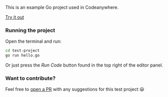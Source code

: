 This is an example Go project used in Codeanywhere.

[Try it out](https://beta.codeanywhere.com/workspace#https://github.com/Codeanywhere-Templates/go)

### Running the project

Open the terminal and run:
```sh
cd test-project
go run hello.go
```
Or just press the *Run Code* button found in the top right of the editor panel.
### Want to contribute?

Feel free to [open a PR](https://github.com/Codeanywhere-Templates/go) with any suggestions for this test project 😃 